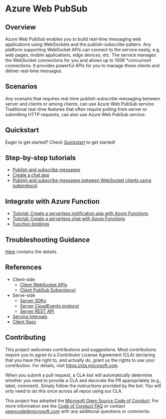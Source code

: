 # Azure Web PubSub
## Overview

Azure Web PubSub enables you to build real-time messaging web applications using WebSockets and the publish-subscribe pattern. Any platform supporting WebSocket APIs can connect to the service easily, e.g. web pages, mobile applications, edge devices, etc. The service manages the WebSocket connections for you and allows up to 100K **concurrent* connections. It provides powerful APIs for you to manage these clients and deliver real-time messages.

## Scenarios

Any scenario that requires real-time publish-subscribe messaging between server and clients or among clients, can use Azure Web PubSub service. Traditional real-time features that often require polling from server or submitting HTTP requests, can also use Azure Web PubSub service.

## Quickstart

Eager to get started? Check [Quickstart](https://docs.microsoft.com/azure/azure-web-pubsub/howto-develop-create-instance) to get started!

## Step-by-step tutorials
- [Publish and subscribe messages](https://docs.microsoft.com/azure/azure-web-pubsub/tutorial-pub-sub-messages)
- [Create a chat app](https://docs.microsoft.com/azure/azure-web-pubsub/tutorial-build-chat)
- [Publish and subscribe messages between WebSocket clients using subprotocol](https://docs.microsoft.com/azure/azure-web-pubsub/tutorial-subprotocol)

## Integrate with Azure Function
- [Tutorial: Create a serverless notification app with Azure Functions](https://docs.microsoft.com/azure/azure-web-pubsub/tutorial-serverless-notification)
- [Tutorial: Create a serverless chat with Azure Functions](https://docs.microsoft.com/azure/azure-web-pubsub/quickstart-serverless)
- [Function bindings](https://docs.microsoft.com/azure/azure-web-pubsub/reference-functions-bindings)

## Troubleshooting Guidance
[Here](https://docs.microsoft.com/azure/azure-web-pubsub/howto-troubleshoot-diagnostic-logs) contains the details.

## References
- Client-side
    - [Client WebSocket APIs](https://docs.microsoft.com/azure/azure-web-pubsub/concept-client-protocols)
    - [Client PubSub Subprotocol](https://docs.microsoft.com/azure/azure-web-pubsub/concept-client-protocols)
- Serve-side
    - [Server SDKs](https://docs.microsoft.com/azure/azure-web-pubsub/reference-server-sdk-csharp)
    - [Server CloudEvents protocol](https://docs.microsoft.com/azure/azure-web-pubsub/reference-cloud-events)
    - [Server REST API][rest]
- [Service Internals](https://docs.microsoft.com/azure/azure-web-pubsub/concept-service-internals)
- [Client Spec](protocols/client/client-spec.md)

## Contributing

This project welcomes contributions and suggestions.  Most contributions require you to agree to a
Contributor License Agreement (CLA) declaring that you have the right to, and actually do, grant us
the rights to use your contribution. For details, visit https://cla.microsoft.com.

When you submit a pull request, a CLA-bot will automatically determine whether you need to provide
a CLA and decorate the PR appropriately (e.g., label, comment). Simply follow the instructions
provided by the bot. You will only need to do this once across all repos using our CLA.

This project has adopted the [Microsoft Open Source Code of Conduct](https://opensource.microsoft.com/codeofconduct/).
For more information see the [Code of Conduct FAQ](https://opensource.microsoft.com/codeofconduct/faq/) or
contact [opencode@microsoft.com](mailto:opencode@microsoft.com) with any additional questions or comments.

[rest]: https://docs.microsoft.com/rest/api/webpubsub/
